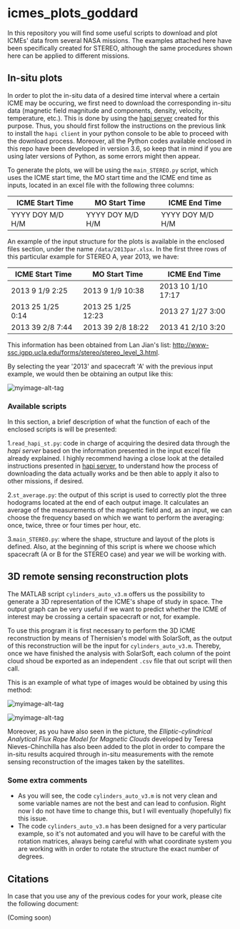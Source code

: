 # icmes_plots_goddard
In this repository you will find some useful scripts to download and plot ICMEs' data from several NASA missions. The examples attached here have been specifically created for STEREO, although the same procedures shown here can be applied to different missions.

## In-situ plots

In order to plot the in-situ data of a desired time interval where a certain ICME may be occuring, we first need to download the corresponding in-situ data (magnetic field magnitude and components, density, velocity, temperature, etc.). This is done by using the [hapi server](https://github.com/hapi-server/data-specification/blob/master/hapi-2.1.0/HAPI-data-access-spec-2.1.0.md) created for this purpose. Thus, you should first follow the instructions on the previous link to install the `hapi client` in your python console to be able to proceed with the download process. Moreover, all the Python codes available enclosed in this repo have been developed in version 3.6, so keep that in mind if you are using later versions of Python, as some errors might then appear.

To generate the plots, we will be using the `main_STEREO.py` script, which uses the ICME start time, the MO start time and the ICME end time as inputs, located in an excel file with the following three columns:

ICME Start Time | MO Start Time | ICME End Time
------------ | ------------- | -------------
YYYY DOY M/D H/M | YYYY DOY M/D H/M | YYYY DOY M/D H/M

An example of the input structure for the plots is available in the enclosed files section, under the name `/data/2013par.xlsx`. In the first three rows of this particular example for STEREO A, year 2013, we have:

ICME Start Time | MO Start Time | ICME End Time
------------ | ------------- | -------------
2013 9 1/9 2:25 |	2013 9 1/9 10:38 | 2013 10 1/10 17:17
2013 25 1/25 0:14	| 2013 25 1/25 12:23 | 2013 27 1/27 3:00
2013 39 2/8 7:44 | 2013 39 2/8 18:22 | 2013 41 2/10 3:20

This information has been obtained from Lan Jian's list: http://www-ssc.igpp.ucla.edu/forms/stereo/stereo_level_3.html.

By selecting the year '2013' and spacecraft 'A' with the previous input example, we would then be obtaining an output like this:

![myimage-alt-tag](aug13_insitu_sta.png)

### Available scripts

In this section, a brief description of what the function of each of the enclosed scripts is will be presented:

1.`read_hapi_st.py`: code in charge of acquiring the desired data through the _hapi server_ based on the information presented in the input excel file already explained. I highly recommend having a close look at the detailed instructions presented in [hapi server](https://github.com/hapi-server/data-specification/blob/master/hapi-2.1.0/HAPI-data-access-spec-2.1.0.md), to understand how the process of downloading the data actually works and be then able to apply it also to other missions, if desired.

2.`st_average.py`: the output of this script is used to correctly plot the three hodograms located at the end of each output image. It calculates an average of the measurements of the magnetic field and, as an input, we can choose the frequency based on which we want to perform the averaging: once, twice, three or four times per hour, etc.

3.`main_STEREO.py`: where the shape, structure and layout of the plots is defined. Also, at the beginning of this script is where we choose which spacecraft (A or B for the STEREO case) and year we will be working with.

## 3D remote sensing reconstruction plots

The MATLAB script `cylinders_auto_v3.m` offers us the possibility to generate a 3D representation of the ICME's shape of study in space. The output graph can be very useful if we want to predict whether the ICME of interest may be crossing a certain spacecraft or not, for example.

To use this program it is first necessary to perform the 3D ICME reconstruction by means of Thernisien's model with SolarSoft, as the output of this reconstruction will be the input for `cylinders_auto_v3.m`. Thereby, once we have finished the analysis with SolarSoft, each column of the point cloud shoud be exported as an independent `.csv` file that out script will then call.

This is an example of what type of images would be obtained by using this method:

![myimage-alt-tag](EC_results.png)

![myimage-alt-tag](EC_results_2cme.png)

Moreover, as you have also seen in the picture, the _Elliptic-cylindrical Analytical Flux Rope Model for Magnetic Clouds_ developed by Teresa Nieves-Chinchilla has also been added to the plot in order to compare the in-situ results acquired through in-situ measurements with the remote sensing reconstruction of the images taken by the satellites.

### Some extra comments
* As you will see, the code `cylinders_auto_v3.m` is not very clean and some variable names are not the best and can lead to confusion. Right now I do not have time to change this, but I will eventually (hopefully) fix this issue.
* The code `cylinders_auto_v3.m` has been designed for a very particular example, so it's not automated and you will have to be careful with the rotation matrices, always being careful with what coordinate system you are working with in order to rotate the structure the exact number of degrees.

## Citations
In case that you use any of the previous codes for your work, please cite the following document:

(Coming soon)
